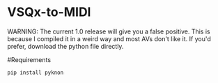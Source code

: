 # VSQx-to-MIDI
WARNING: The current 1.0 release will give you a false positive. This is because I compiled it in a weird way and most AVs don't like it. If you'd prefer, download the python file directly.

#Requirements
```
pip install pyknon
```
